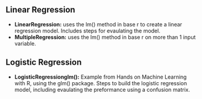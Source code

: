 ## Linear Regression 

- **LinearRegression:** uses the lm() method in base r to create a linear regression model. Includes steps for evaulating the model. 
- **MultipleRegression:** uses the lm() method in base r on more than 1 input variable. 

## Logistic Regression 

- **LogisticRegressionglm():** Example from Hands on Machine Learning with R, using the glm() package. Steps to build the logistic regression model, including evaulating the preformance using a confusion matrix. 
